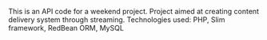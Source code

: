 
This is an API code for a weekend project. Project aimed at creating content delivery system through streaming.
Technologies used: PHP, Slim framework, RedBean ORM, MySQL
